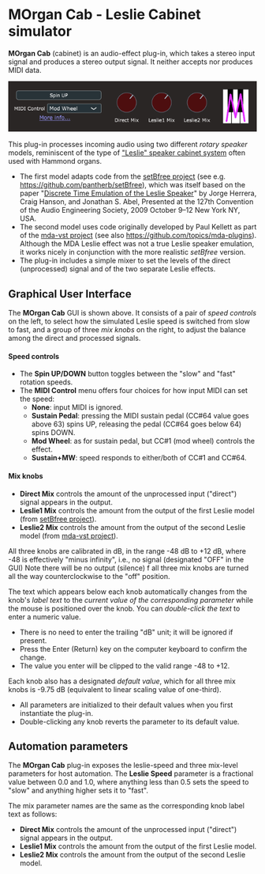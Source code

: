 # MOrgan Cab - Leslie Cabinet simulator

**MOrgan Cab** (cabinet) is an audio-effect plug-in, which takes a stereo input signal and produces a stereo output signal. It neither accepts nor produces MIDI data.

![](img/morgan-cab.png)

This plug-in processes incoming audio using two different *rotary speaker* models, reminiscent of the type of ["Leslie" speaker cabinet system](https://en.wikipedia.org/wiki/Leslie_speaker) often used with Hammond organs.

- The first model adapts code from the [setBfree project](https://setbfree.org/) (see e.g. https://github.com/pantherb/setBfree), which was itself based on the paper "[Discrete Time Emulation of the Leslie Speaker](https://www.aes.org/e-lib/browse.cfm?elib=15120)" by Jorge Herrera, Craig Hanson, and Jonathan S. Abel, Presented at the 127th Convention of the Audio Engineering Society, 2009 October 9–12 New York NY, USA.
- The second model uses code originally developed by Paul Kellett as part of the [mda-vst project](http://mda.smartelectronix.com/) (see also https://github.com/topics/mda-plugins). Although the MDA Leslie effect was not a true Leslie speaker emulation, it works nicely in conjunction with the more realistic *setBfree* version.
- The plug-in includes a simple mixer to set the levels of the direct (unprocessed) signal and of the two separate Leslie effects.

## Graphical User Interface

The **MOrgan Cab** GUI is shown above. It consists of a pair of *speed controls* on the left, to select how the simulated Leslie speed is switched from slow to fast, and a group of three *mix knobs* on the right, to adjust the balance among the direct and processed signals.

#### Speed controls

- The **Spin UP/DOWN** button toggles between the "slow" and "fast" rotation speeds.
- The **MIDI Control** menu offers four choices for how input MIDI can set the speed:
  - **None**: input MIDI is ignored.
  - **Sustain Pedal**: pressing the MIDI sustain pedal (CC#64 value goes above 63) spins UP, releasing the pedal (CC#64 goes below 64) spins DOWN.
  - **Mod Wheel**: as for sustain pedal, but CC#1 (mod wheel) controls the effect.
  - **Sustain+MW**: speed responds to either/both of CC#1 and CC#64.

#### Mix knobs

- **Direct Mix** controls the amount of the unprocessed input ("direct") signal appears in the output.
- **Leslie1 Mix** controls the amount from the output of the first Leslie model (from [setBfree project](https://setbfree.org/)).
- **Leslie2 Mix** controls the amount from the output of the second Leslie model (from  [mda-vst project](http://mda.smartelectronix.com/)).

All three knobs are calibrated in dB, in the range -48 dB to +12 dB, where -48 is effectively "minus infinity", i.e., no signal (designated "OFF" in the GUI) Note there will be no output (silence) f all three mix knobs are turned all the way counterclockwise to the "off" position.

The text which appears below each knob automatically changes from the knob's *label text* to the *current value of the corresponding parameter* while the mouse is positioned over the knob. You can *double-click the text* to enter a numeric value.

- There is no need to enter the trailing "dB" unit; it will be ignored if present.
- Press the Enter (Return) key on the computer keyboard to confirm the change.
- The value you enter will be clipped to the valid range -48 to +12.

Each knob also has a designated *default value*, which for all three mix knobs is -9.75 dB (equivalent to linear scaling value of one-third).

- All parameters are initialized to their default values when you first instantiate the plug-in.
- Double-clicking any knob reverts the parameter to its default value.

## Automation parameters

The **MOrgan Cab** plug-in exposes the leslie-speed and three mix-level parameters for host automation. The **Leslie Speed** parameter is a fractional value between 0.0 and 1.0, where anything less than 0.5 sets the speed to "slow" and anything higher sets it to "fast".

The mix parameter names are the same as the corresponding knob label text as follows:

- **Direct Mix** controls the amount of the unprocessed input ("direct") signal appears in the output.
- **Leslie1 Mix** controls the amount from the output of the first Leslie model.
- **Leslie2 Mix** controls the amount from the output of the second Leslie model.





